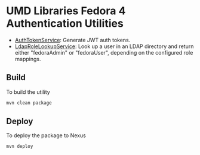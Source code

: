# UMD Libraries Fedora 4 Authentication Utilities

* [AuthTokenService](src/main/java/edu/umd/lib/fcrepo/AuthTokenService.java): Generate JWT auth tokens.
* [LdapRoleLookupService](src/main/java/edu/umd/lib/fcrepo/LdapRoleLookupService.java): Look up a
  user in an LDAP directory and return either "fedoraAdmin" or "fedoraUser", depending on the
  configured role mappings.

## Build

To build the utility

```sh
mvn clean package
```

## Deploy

To deploy the package to Nexus

```sh
mvn deploy
```
